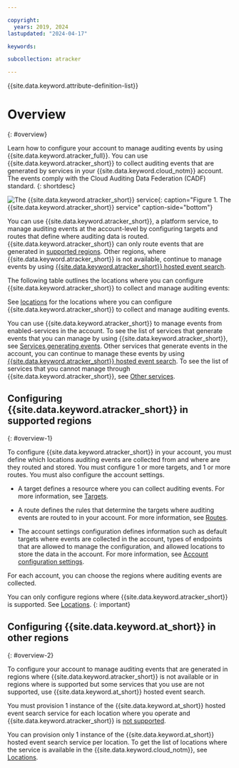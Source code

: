 ```yaml
---

copyright:
  years: 2019, 2024
lastupdated: "2024-04-17"

keywords:

subcollection: atracker

---
```


{{site.data.keyword.attribute-definition-list}}


# Overview
{: #overview}

Learn how to configure your account to manage auditing events by using {{site.data.keyword.atracker_full}}. You can use {{site.data.keyword.atracker_short}} to collect auditing events that are generated by services in your {{site.data.keyword.cloud_notm}} account. The events comply with the Cloud Auditing Data Federation (CADF) standard.
{: shortdesc}

![The {{site.data.keyword.atracker_short}} service](images/atracker_ov.svg "The {{site.data.keyword.atracker_short}} service"){: caption="Figure 1. The {{site.data.keyword.atracker_short}} service" caption-side="bottom"}

You can use {{site.data.keyword.atracker_short}}, a platform service, to manage auditing events at the account-level by configuring targets and routes that define where auditing data is routed. {{site.data.keyword.atracker_short}} can only route events that are generated in [supported regions](/docs/atracker?topic=atracker-regions). Other regions, where {{site.data.keyword.atracker_short}} is not available, continue to manage events by using [{{site.data.keyword.atracker_short}} hosted event search](/docs/atracker?topic=atracker-getting-started).

The following table outlines the locations where you can configure {{site.data.keyword.atracker_short}} to collect and manage auditing events:

See [locations](/docs/atracker?topic=atracker-regions) for the locations where you can configure {{site.data.keyword.atracker_short}} to collect and manage auditing events.

You can use {{site.data.keyword.atracker_short}} to manage events from enabled-services in the account. To see the list of services that generate events that you can manage by using {{site.data.keyword.atracker_short}}, see [Services generating events](/docs/atracker?topic=atracker-cloud_services_atracker). Other services that generate events in the account, you can continue to manage these events by using [{{site.data.keyword.atracker_short}} hosted event search](/docs/atracker?topic=atracker-getting-started). To see the list of services that you cannot manage through {{site.data.keyword.atracker_short}}, see [Other services](/docs/atracker?topic=atracker-cloud_services_other).




## Configuring {{site.data.keyword.atracker_short}} in supported regions
{: #overview-1}

To configure {{site.data.keyword.atracker_short}} in your account, you must define which locations auditing events are collected from and where are they routed and stored. You must configure 1 or more targets, and 1 or more routes. You must also configure the account settings.

- A target defines a resource where you can collect auditing events. For more information, see [Targets](/docs/atracker?topic=atracker-atracker-resources&interface=cli#atracker-resources-targets).

- A route defines the rules that determine the targets where auditing events are routed to in your account. For more information, see [Routes](/docs/atracker?topic=atracker-atracker-resources&interface=cli#atracker-resources-routes).

- The account settings configuration defines information such as default targets where events are collected in the account, types of endpoints that are allowed to manage the configuration, and allowed locations to store the data in the account. For more information, see [Account configuration settings](/docs/atracker?topic=atracker-atracker-resources&interface=cli#atracker-resources-settings).

For each account, you can choose the regions where auditing events are collected.

You can only configure regions where {{site.data.keyword.atracker_short}} is supported. See [Locations](/docs/atracker?topic=atracker-regions).
{: important}




## Configuring {{site.data.keyword.at_short}} in other regions
{: #overview-2}

To configure your account to manage auditing events that are generated in regions where {{site.data.keyword.atracker_short}} is not available or in regions where is supported but some services that you use are not supported, use {{site.data.keyword.at_short}} hosted event search.

You must provision 1 instance of the {{site.data.keyword.at_short}} hosted event search service for each location where you operate and {{site.data.keyword.atracker_short}} is [not supported](/docs/atracker?topic=atracker-regions).

You can provision only 1 instance of the {{site.data.keyword.at_short}} hosted event search service per location. To get the list of locations where the service is available in the {{site.data.keyword.cloud_notm}}, see [Locations](/docs/activity-tracker?topic=activity-tracker-regions).
